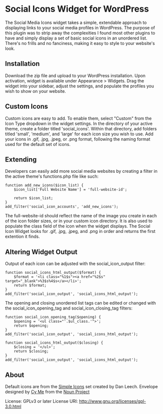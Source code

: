 Social Icons Widget for WordPress
=================================

The Social Media Icons widget takes a simple, extendable approach to displaying links to your social media profiles in WordPress. The purpose of this plugin was to strip away the complexities I found most other plugins to have and simply display a set of basic social icons in an unordered list. There's no frills and no fanciness, making it easy to style to your website's look.


Installation
------------

Download the zip file and upload to your WordPress installation. Upon activation, widget is available under Appearance > Widgets. Drag the widget into your sidebar, adjust the settings, and populate the profiles you wish to show on your website.


Custom Icons
------------

Custom icons are easy to add. To enable them, select "Custom" from the Icon Type dropdown in the widget settings. In the directory of your active theme, create a folder titled 'social_icons'. Within that directory, add folders titled 'small', 'medium', and 'large' for each icon size you wish to use. Add your icons in .gif, .jpg, .jpeg, or .png format, following the naming format used for the default set of icons.

Extending
---------

Developers can easily add more social media websites by creating a filter in the active theme's functions.php file like such:

	function add_new_icons($icon_list) {
		$icon_list['Full Website Name'] = 'full-website-id';
 
		return $icon_list;
	}
	add_filter('social_icon_accounts', 'add_new_icons');

The full-website-id should reflect the name of the image you create in each of the icon folder sizes, or in your custom icon directory. It is also used to populate the class field of the icon when the widget displays. The Social Icon Widget looks for .gif, .jpg, .jpeg, and .png in order and returns the first extention it finds.

Altering Widget Output
----------------------

Output of each icon can be adjusted with the social_icon_output filter:

	function social_icons_html_output($format) {
		$format = '<li class="%1$s"><a href="%2$s" target="_blank">%3$s%4$s</a></li>';
		return $format;
	}
	add_filter('social_icon_output', 'social_icons_html_output');

The opening and closing unordered list tags can be edited or changed with the social_icon_opening_tag and social_icon_closing_tag filters:

	function social_icon_opening_tag($opening) {
		$opening = '<ul class="'.$ul_class.'">';
		return $opening;
	}
	add_filter('social_icon_output', 'social_icons_html_output');

	function social_icons_html_output($closing) {
		$closing = '</ul>';
		return $closing;
	}
	add_filter('social_icon_output', 'social_icons_html_output');

About
-----

Default icons are from the [Simple Icons](http://simpleicons.org/) set created by Dan Leech.
Envelope designed by [Cy Me](http://www.thenounproject.com/Litrynn) from the [Noun Project](http://www.thenounproject.com)
	
License: GPLv3 or later
License URI: http://www.gnu.org/licenses/gpl-3.0.html
